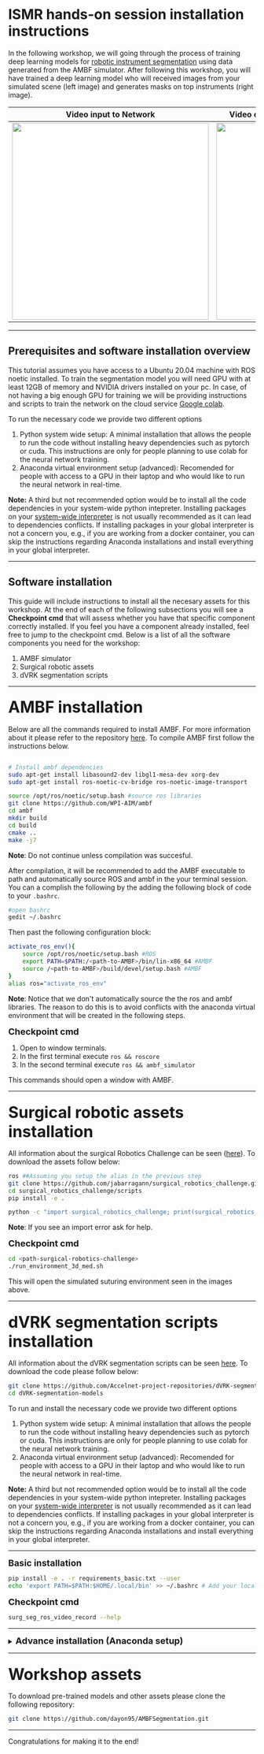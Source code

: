 # ISMR hands-on session installation instructions

In the following workshop, we will going through the process of training deep learning models for [robotic instrument segmentation](https://endovissub2017-roboticinstrumentsegmentation.grand-challenge.org/) using data generated from the AMBF simulator. After following this workshop, you will have trained a deep learning model who will received images from your simulated scene (left image) and generates masks on top instruments (right image).


|             Video input to Network              |       Video output (segmentations) from Network       |
| :---------------------------------------------: | :---------------------------------------------------: |
| <img src='./images/raw_video.gif' width="400"/> | <img src='./images/inferred_video.gif' width="400" /> |

<hr>

## Prerequisites and software installation overview

This tutorial assumes you have access to a Ubuntu 20.04 machine with ROS noetic installed. To train the segmentation model you will need GPU with at least 12GB of memory and NVIDIA drivers installed on your pc. In case, of not having a big enough GPU for training we will be providing instructions and scripts to train the network on the cloud service [Google colab](https://colab.research.google.com/). 

To run the necessary code we provide two different options
  1. Python system wide setup: A minimal installation that allows the people to run the code without installing heavy dependencies such as pytorch or cuda. This instructions are only for people planning to use colab for the neural network training.  
  2. Anaconda virtual environment setup (advanced): Recomended for people with access to a GPU in their laptop and who would like to run the neural network in real-time.

**Note:** A third but not recommended option would be to install all the code dependencies in your system-wide python intepreter. Installing packages on your [system-wide interpreter](www.activestate.com/blog/how-to-manage-python-environments-global-vs-virtual/) is not usually recommended as it can lead to dependencies conflicts. If installing packages in your global interpreter is not a concern you, e.g., if you are working from a docker container, you can skip the instructions regarding Anaconda installations and install everything in your global interpreter.

<hr>

## Software installation

This guide will include instructions to install all the necesary assets for this workshop. At the end of each of the following subsections you will see a <b>Checkpoint cmd</b> that will assess whether you have that specific component correctly installed. If you feel you have a component already installed, feel free to jump to the checkpoint cmd. Below is a list of all the software components you need for the workshop:

1. AMBF simulator
2. Surgical robotic assets 
3. dVRK segmentation scripts

<hr>

### <font size="+3"> <b>AMBF installation </b></font> 

Below are all the commands required to install AMBF. For more information about it please refer to the repository [here](https://github.com/WPI-AIM/ambf). To compile AMBF first follow the instructions below.

```bash

# Install ambf dependencies
sudo apt-get install libasound2-dev libgl1-mesa-dev xorg-dev
sudo apt-get install ros-noetic-cv-bridge ros-noetic-image-transport

source /opt/ros/noetic/setup.bash #source ros libraries
git clone https://github.com/WPI-AIM/ambf
cd ambf
mkdir build 
cd build
cmake ..
make -j7
```

**Note**: Do not continue unless compilation was succesful.

After compilation, it will be recommended to add the AMBF executable to path and automatically source ROS and ambf in the your terminal session. You can a complish the following by the adding the following block of code to your `.bashrc`.

```bash
#open bashrc
gedit ~/.bashrc
```

Then past the following configuration block:

```bash
activate_ros_env(){
    source /opt/ros/noetic/setup.bash #ROS
    export PATH=$PATH:/<path-to-AMBF>/bin/lin-x86_64 #AMBF
    source /<path-to-AMBF>/build/devel/setup.bash #AMBF
}
alias ros="activate_ros_env"
```

**Note**: Notice that we don't automatically source the the ros and ambf libraries. The reason to do this is to avoid conflicts with the anaconda virtual environment that will be created in the following steps.


<font size="+1"><b>Checkpoint cmd</b></font>

1. Open to window terminals.
2. In the first terminal execute `ros && roscore`
3. In the second terminal execute `ros && ambf_simulator`

This commands should open a window with AMBF.

<hr>

### <font size="+3"> <b>Surgical robotic assets installation</b></font>

All information about the surgical Robotics Challenge can be seen ([here](https://github.com/jabarragann/surgical_robotics_challenge)). To download the assets follow below:

```bash
ros ##Assuming you setup the alias in the previous step 
git clone https://github.com/jabarragann/surgical_robotics_challenge.git
cd surgical_robotics_challenge/scripts
pip install -e .

python -c "import surgical_robotics_challenge; print(surgical_robotics_challenge.__file__)"
```

**Note**: If you see an import error ask for help.

<font size="+1"><b>Checkpoint cmd</b></font>

```bash
cd <path-surgical-robotics-challenge>
./run_environment_3d_med.sh
```

This will open the simulated suturing environment seen in the images above.


<hr>

### <font size="+3"> <b>dVRK segmentation scripts installation</b></font>

All information about the dVRK segmentation scripts can be seen [here](https://github.com/Accelnet-project-repositories/dVRK-segmentation-models.git). To download the code please follow below:

```bash
git clone https://github.com/Accelnet-project-repositories/dVRK-segmentation-models.git
cd dVRK-segmentation-models
```

To run and install the necessary code we provide two different options
  1. Python system wide setup: A minimal installation that allows the people to run the code without installing heavy dependencies such as pytorch or cuda. This instructions are only for people planning to use colab for the neural network training.  
  2. Anaconda virtual environment setup (advanced): Recomended for people with access to a GPU in their laptop and who would like to run the neural network in real-time.

**Note:** A third but not recommended option would be to install all the code dependencies in your system-wide python intepreter. Installing packages on your [system-wide interpreter](www.activestate.com/blog/how-to-manage-python-environments-global-vs-virtual/) is not usually recommended as it can lead to dependencies conflicts. If installing packages in your global interpreter is not a concern you, e.g., if you are working from a docker container, you can skip the instructions regarding Anaconda installations and install everything in your global interpreter.

<hr>

<font size="+1"><b>Basic installation</b></font>

```bash
pip install -e . -r requirements_basic.txt --user
echo 'export PATH=$PATH:$HOME/.local/bin' >> ~/.bashrc # Add your local bin to path
```

<font size="+1"><b>Checkpoint cmd</b></font>

```bash
surg_seg_ros_video_record --help
```

<hr>

<details>
<summary><font size="+1"><b>Advance installation (Anaconda setup)</b></font></summary>


Download anaconda install with 
```bash
  wget -O ~/Downloads/Anaconda3-2023.03-Linux-x86_64.sh  https://repo.anaconda.com/archive/Anaconda3-2023.03-Linux-x86_64.sh
  bash  ~/Downloads/Anaconda3-2023.03-Linux-x86_64.sh 
```

During installation, you will be prompt to choose whether to initialize Anaconda Distribution by running conda init. Enter “yes”. After installation, excute the next instruction to prevent base environment automatic activation

```bash
conda config --set auto_activate_base False
```

Close your terminal sessions to have the changes take effect.

**Note:** Keep in mind that having a Anaconda virtual env and ros env in the same terminal session can lead to problems. Do no install ROS or AMBF in a terminal session that has Anaconda activated.

```bash
cd <path-dVRK-segmentation-repo>
sudo apt install ffmpeg # Required for data recording script
conda create -n surg_seg python=3.9 numpy ipython  -y && conda activate surg_seg # Create and activate anacond virtual env
pip install -e . -r requirements.txt --user #install all required packages on environment
```

The installation of the requirements will take about 2min-5min due to pytorch and cuda installations.
</details>

<hr>


### <font size="+3"> <b>Workshop assets</b></font>

To download pre-trained models and other assets please clone the following repository:

```bash
git clone https://github.com/dayon95/AMBFSegmentation.git

```

<hr>

Congratulations for making it to the end!
